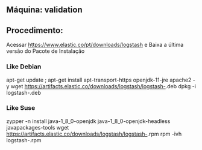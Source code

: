 Máquina: validation
-------------------

Procedimento:
-------------

   Acessar https://www.elastic.co/pt/downloads/logstash e Baixa a última versão do Pacote de Instalação

   ### Like Debian
   apt-get update ; apt-get install apt-transport-https openjdk-11-jre apache2 -y
   wget https://artifacts.elastic.co/downloads/logstash/logstash-<version>.deb
   dpkg -i logstash-<version>.deb
   
   ### Like Suse   
   zypper -n install java-1_8_0-openjdk java-1_8_0-openjdk-headless javapackages-tools
   wget https://artifacts.elastic.co/downloads/logstash/logstash-<version>.rpm
   rpm -ivh logstash-<version>.rpm
